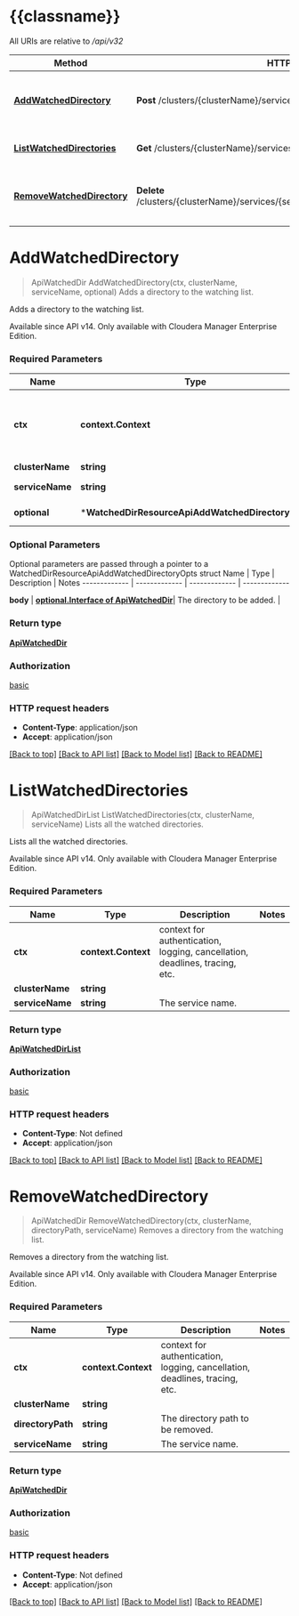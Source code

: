 # {{classname}}

All URIs are relative to */api/v32*

Method | HTTP request | Description
------------- | ------------- | -------------
[**AddWatchedDirectory**](WatchedDirResourceApi.md#AddWatchedDirectory) | **Post** /clusters/{clusterName}/services/{serviceName}/watcheddir | Adds a directory to the watching list.
[**ListWatchedDirectories**](WatchedDirResourceApi.md#ListWatchedDirectories) | **Get** /clusters/{clusterName}/services/{serviceName}/watcheddir | Lists all the watched directories.
[**RemoveWatchedDirectory**](WatchedDirResourceApi.md#RemoveWatchedDirectory) | **Delete** /clusters/{clusterName}/services/{serviceName}/watcheddir/{directoryPath} | Removes a directory from the watching list.

# **AddWatchedDirectory**
> ApiWatchedDir AddWatchedDirectory(ctx, clusterName, serviceName, optional)
Adds a directory to the watching list.

Adds a directory to the watching list. <p> Available since API v14. Only available with Cloudera Manager Enterprise Edition. <p>

### Required Parameters

Name | Type | Description  | Notes
------------- | ------------- | ------------- | -------------
 **ctx** | **context.Context** | context for authentication, logging, cancellation, deadlines, tracing, etc.
  **clusterName** | **string**|  | 
  **serviceName** | **string**| The service name. | 
 **optional** | ***WatchedDirResourceApiAddWatchedDirectoryOpts** | optional parameters | nil if no parameters

### Optional Parameters
Optional parameters are passed through a pointer to a WatchedDirResourceApiAddWatchedDirectoryOpts struct
Name | Type | Description  | Notes
------------- | ------------- | ------------- | -------------


 **body** | [**optional.Interface of ApiWatchedDir**](ApiWatchedDir.md)| The directory to be added. | 

### Return type

[**ApiWatchedDir**](ApiWatchedDir.md)

### Authorization

[basic](../README.md#basic)

### HTTP request headers

 - **Content-Type**: application/json
 - **Accept**: application/json

[[Back to top]](#) [[Back to API list]](../README.md#documentation-for-api-endpoints) [[Back to Model list]](../README.md#documentation-for-models) [[Back to README]](../README.md)

# **ListWatchedDirectories**
> ApiWatchedDirList ListWatchedDirectories(ctx, clusterName, serviceName)
Lists all the watched directories.

Lists all the watched directories. <p> Available since API v14. Only available with Cloudera Manager Enterprise Edition. <p>

### Required Parameters

Name | Type | Description  | Notes
------------- | ------------- | ------------- | -------------
 **ctx** | **context.Context** | context for authentication, logging, cancellation, deadlines, tracing, etc.
  **clusterName** | **string**|  | 
  **serviceName** | **string**| The service name. | 

### Return type

[**ApiWatchedDirList**](ApiWatchedDirList.md)

### Authorization

[basic](../README.md#basic)

### HTTP request headers

 - **Content-Type**: Not defined
 - **Accept**: application/json

[[Back to top]](#) [[Back to API list]](../README.md#documentation-for-api-endpoints) [[Back to Model list]](../README.md#documentation-for-models) [[Back to README]](../README.md)

# **RemoveWatchedDirectory**
> ApiWatchedDir RemoveWatchedDirectory(ctx, clusterName, directoryPath, serviceName)
Removes a directory from the watching list.

Removes a directory from the watching list. <p> Available since API v14. Only available with Cloudera Manager Enterprise Edition. <p>

### Required Parameters

Name | Type | Description  | Notes
------------- | ------------- | ------------- | -------------
 **ctx** | **context.Context** | context for authentication, logging, cancellation, deadlines, tracing, etc.
  **clusterName** | **string**|  | 
  **directoryPath** | **string**| The directory path to be removed. | 
  **serviceName** | **string**| The service name. | 

### Return type

[**ApiWatchedDir**](ApiWatchedDir.md)

### Authorization

[basic](../README.md#basic)

### HTTP request headers

 - **Content-Type**: Not defined
 - **Accept**: application/json

[[Back to top]](#) [[Back to API list]](../README.md#documentation-for-api-endpoints) [[Back to Model list]](../README.md#documentation-for-models) [[Back to README]](../README.md)

